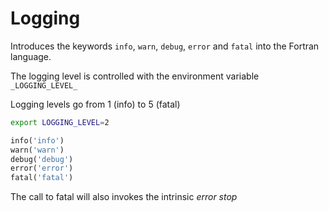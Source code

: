 # Logging

Introduces the keywords `info`, `warn`, `debug`, `error` and `fatal` into the Fortran language. 

The logging level is controlled with the environment variable `_LOGGING_LEVEL_`

Logging levels go from 1 (info) to 5 (fatal)

```bash
export LOGGING_LEVEL=2
```

```fortran
info('info')
warn('warn')
debug('debug')
error('error')
fatal('fatal')
```

The call to fatal will also invokes the intrinsic _error stop_
